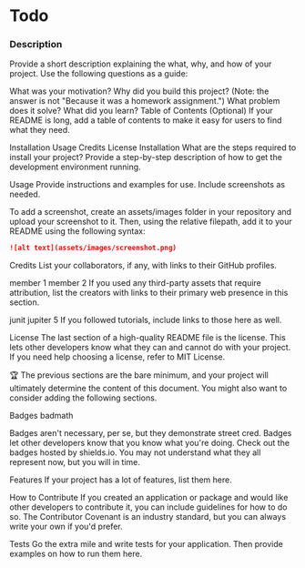 # Todo 

### Description
Provide a short description explaining the what, why, and how of your project. Use the following questions as a guide:

What was your motivation?
Why did you build this project? (Note: the answer is not "Because it was a homework assignment.")
What problem does it solve?
What did you learn?
Table of Contents (Optional)
If your README is long, add a table of contents to make it easy for users to find what they need.

Installation
Usage
Credits
License
Installation
What are the steps required to install your project? Provide a step-by-step description of how to get the development environment running.

Usage
Provide instructions and examples for use. Include screenshots as needed.

To add a screenshot, create an assets/images folder in your repository and upload your screenshot to it. Then, using the relative filepath, add it to your README using the following syntax:

```md
![alt text](assets/images/screenshot.png)
```
Credits
List your collaborators, if any, with links to their GitHub profiles.

member 1
member 2
If you used any third-party assets that require attribution, list the creators with links to their primary web presence in this section.

junit jupiter 5
If you followed tutorials, include links to those here as well.

License
The last section of a high-quality README file is the license. This lets other developers know what they can and cannot do with your project. If you need help choosing a license, refer to MIT License.

🏆 The previous sections are the bare minimum, and your project will ultimately determine the content of this document. You might also want to consider adding the following sections.

Badges
badmath

Badges aren't necessary, per se, but they demonstrate street cred. Badges let other developers know that you know what you're doing. Check out the badges hosted by shields.io. You may not understand what they all represent now, but you will in time.

Features
If your project has a lot of features, list them here.

How to Contribute
If you created an application or package and would like other developers to contribute it, you can include guidelines for how to do so. The Contributor Covenant is an industry standard, but you can always write your own if you'd prefer.

Tests
Go the extra mile and write tests for your application. Then provide examples on how to run them here.
